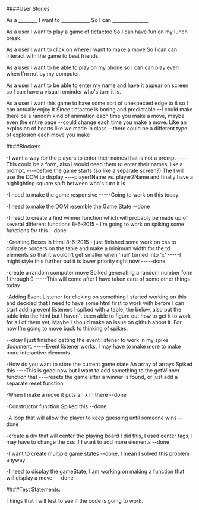 ####User StoriesAs a ________ I want to ____________ So I can _______________As a user I want to play a game of tictactoe So I can have fun on my lunch break.As a user I want to click on where I want to make a move So I can can interact with the game to beat friends.As a user I want to be able to play on my phone so I can can play even when I'm not by my computer.As a user I want to be able to enter my name and have it appear on screenso I can have a visual reminder who's turn it is.As a user I want this game to have some sort of unexpected edge to it so I can actually enjoy it Sincetictactoe is boring and predictable--I could make there be a random kind of animation each time you make a move, maybe even the entire page--could change each time you make a move. Like an explosion of hearts like we made in class--there could be a different type of explosion each move you make####Blockers-I want a way for the players to enter their names that is not a prompt----This could be a form, also I would need them to enter their names, like a prompt,----before the game starts (so like a separate screen?) The I will use the DOM to display----player1Name vs. player2Name and finally have a highlighting square shift between who's turn it is-I need to make the game responsive-----Going to work on this today-I need to make the DOM resemble the Game State--done-I need to create a find winner function which will probably be made up of severaldifferent functions8-6-2015 - I'm going to work on spiking some functions for this--done-Creating Boxes in Html8-6-2015 - just finished some work on css to collapse borders on the table and make a minimum width for the td elements so that it wouldn't get smaller when 'null' turned into 'x'-----I might style this further but it is lower priority right now-----done-create a random computer moveSpiked generating a random number form 1 through 9-----This will come after I have taken care of some other things today-Adding Event Listener for clicking on somethingI started working on this and decided that I need to have some html first to work withbefore I can start adding event listenersI spiked with a table, the below, also put the table into the html but I haven't been able tofigure out how to get it to work for all of them yet, Maybe I should make an issue on githubabout it. For now I'm going to move back to thinking of spikes.--okay I just finished getting the event listener to work in my spike document.-----Event listener works, I may have to make more to make more interactive elements-How do you want to store the current game stateAn array of arraysSpiked this----This is good now but I want to add something to the getWinner function that----resets the game after a winner is found, or just add a separate reset function-When I make a move it puts an x in there--done-Constructor functionSpiked this--done-A loop that will allow the player to keep guessing until someone wins--done-create a div that will center the playing boardI did this, I used center tags, I may have to change the css if I want to add more elements--done-I want to create multiple game states--done, I mean I solved this problem anyway-I need to display the gameState, I am working on making a function that will display a move---done####Test Statements:Things that I will test to see if the code is going to work.